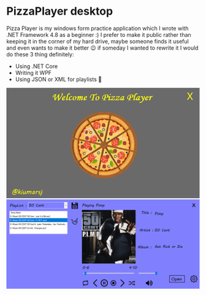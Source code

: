 # PizzaPlayer desktop
Pizza Player is my windows form practice application which I wrote with .NET Framework 4.8 as a beginner :)
I prefer to make it public rather than keeping it in the corner of my hard drive, maybe someone finds it useful and even wants to make it better 😉
if someday I wanted to rewrite it I would do these 3 thing definitely:
- Using .NET Core
- Writing it WPF
- Using JSON or XML for playlists 🙂

![Loading Form](/screenshot/demo.gif)
![Main Form](/screenshot/app.png)